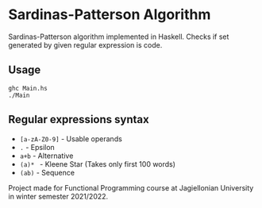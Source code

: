 # Sardinas-Patterson Algorithm
Sardinas-Patterson algorithm implemented in Haskell. Checks if set generated by given regular expression is code.

## Usage
```
ghc Main.hs 
./Main
```

## Regular expressions syntax
- ```[a-zA-Z0-9]``` - Usable operands
- ```.``` - Epsilon
- ```a+b``` - Alternative
- ```(a)* ``` - Kleene Star (Takes only first 100 words)
- ```(ab)``` - Sequence

Project made for Functional Programming course at Jagiellonian University in winter semester 2021/2022.